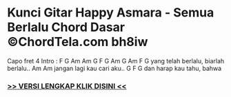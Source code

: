 
 # Kunci Gitar Happy Asmara - Semua Berlalu Chord Dasar ©ChordTela.com bh8iw


Capo fret 4 Intro : F G Am Am G F G Am G Am F G yang telah berlalu, biarlah berlalu.. Am Am jangan lagi kau cari aku.. G F G dan harap kau tahu, bahwa

###  <a href="https://shortlighzx.web.app?sq=Kunci Gitar Happy Asmara - Semua Berlalu Chord Dasar ©ChordTela.com"> >> VERSI LENGKAP KLIK DISINI << </a>
